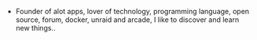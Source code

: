 - Founder of alot apps, lover of technology, programming language, open source, forum, docker, unraid and arcade, I like to discover and learn new things..
  <br>










































































































































































































































































































































































































































































































































































































































































































































































































